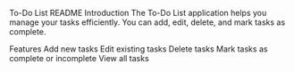 To-Do List README
Introduction
The To-Do List application helps you manage your tasks efficiently. You can add, edit, delete, and mark tasks as complete.

Features
Add new tasks
Edit existing tasks
Delete tasks
Mark tasks as complete or incomplete
View all tasks
